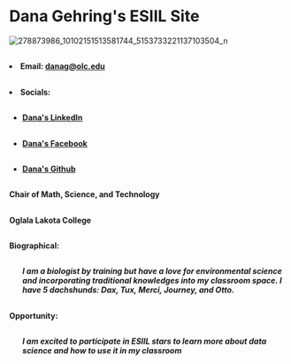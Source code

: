 
## <h1>Dana Gehring's ESIIL Site</h1>

![278873986_10102151513581744_5153733221137103504_n](https://user-images.githubusercontent.com/78752548/227621682-dd7aa54b-4e14-4746-ac09-a13cff9464c6.jpg)

## <ul>
##  <h4><li>Email: danag@olc.edu</li></h4>
  
##  <h4><li>Socials:</li></h4>
  
##    <h4><ul><li>[Dana's LinkedIn](https://www.linkedin.com/in/dana-gehring/)<a href="https://www.linkedin.com/in/dana-gehring/"></a></li></ul></h4>
  
##    <h4><ul><li>[Dana's Facebook](https://www.facebook.com/dana.gehring)<a href="https://www.facebook.com/dana.gehring"></a></li></ul></h4>
  
##    <h4><ul><li>[Dana's Github](https://github.com/drg799802)<a href="https://github.com/drg799802"></a></li></ul></h4>  
  </ul>
  
## <h4>Chair of Math, Science, and Technology</h4>

## <h4>Oglala Lakota College</h4>

## <h4>Biographical:</h4>

## <h5><ul>I am a biologist by training but have a love for environmental science and incorporating traditional knowledges into my classroom space.  I have 5 dachshunds: Dax, Tux, Merci, Journey, and Otto.</ul></h5>

## <h4>Opportunity:</h4>

## <h5><ul>I am excited to participate in ESIIL stars to learn more about data science and how to use it in my classroom</ul></h5>
  
